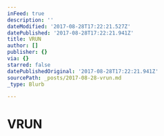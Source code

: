 ```yaml
---
inFeed: true
description: ''
dateModified: '2017-08-28T17:22:21.527Z'
datePublished: '2017-08-28T17:22:21.941Z'
title: VRUN
author: []
publisher: {}
via: {}
starred: false
datePublishedOriginal: '2017-08-28T17:22:21.941Z'
sourcePath: _posts/2017-08-28-vrun.md
_type: Blurb

---
```

# VRUN